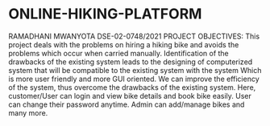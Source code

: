 # ONLINE-HIKING-PLATFORM
RAMADHANI MWANYOTA
DSE-02-0748/2021
PROJECT OBJECTIVES:
This project deals with the problems on hiring a hiking bike and avoids the problems which occur when carried manually. Identification of the drawbacks of the existing system leads to the designing of computerized system that will be compatible to the existing system with the system Which is more user friendly and more GUI oriented. We can improve the efficiency of the system, thus overcome the drawbacks of the existing system. Here, customer/User can login and view bike details and book bike easily. User can change their password anytime. Admin can add/manage bikes and many more.
